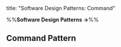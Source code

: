 <frontmatter>
title: "Software Design Patterns: Command"
</frontmatter>

<link rel="stylesheet" href="{{baseUrl}}/css/textbook.css">

<div class="website-content">

%%**Software Design Patterns →**%%

## Command Pattern

<div id="main">

<include src="what/embed.md" boilerplate  />

</div>

</div>
